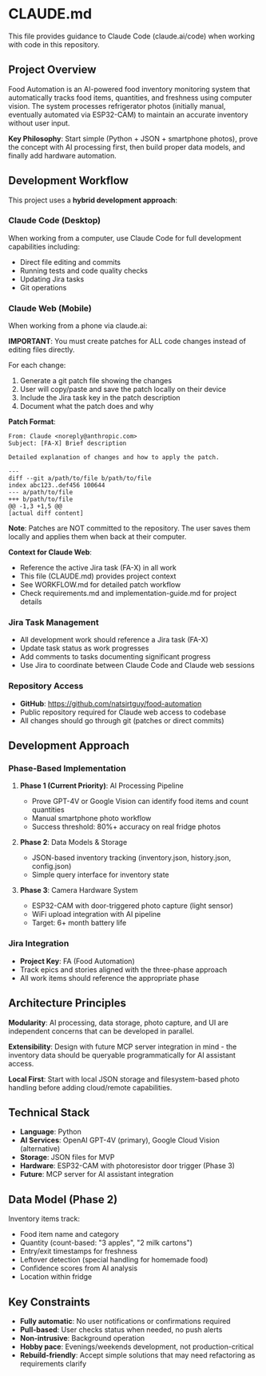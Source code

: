 # CLAUDE.md

This file provides guidance to Claude Code (claude.ai/code) when working with code in this repository.

## Project Overview

Food Automation is an AI-powered food inventory monitoring system that automatically tracks food items, quantities, and freshness using computer vision. The system processes refrigerator photos (initially manual, eventually automated via ESP32-CAM) to maintain an accurate inventory without user input.

**Key Philosophy**: Start simple (Python + JSON + smartphone photos), prove the concept with AI processing first, then build proper data models, and finally add hardware automation.

## Development Workflow

This project uses a **hybrid development approach**:

### Claude Code (Desktop)
When working from a computer, use Claude Code for full development capabilities including:
- Direct file editing and commits
- Running tests and code quality checks
- Updating Jira tasks
- Git operations

### Claude Web (Mobile)
When working from a phone via claude.ai:

**IMPORTANT**: You must create patches for ALL code changes instead of editing files directly.

For each change:
1. Generate a git patch file showing the changes
2. User will copy/paste and save the patch locally on their device
3. Include the Jira task key in the patch description
4. Document what the patch does and why

**Patch Format**:
```
From: Claude <noreply@anthropic.com>
Subject: [FA-X] Brief description

Detailed explanation of changes and how to apply the patch.

---
diff --git a/path/to/file b/path/to/file
index abc123..def456 100644
--- a/path/to/file
+++ b/path/to/file
@@ -1,3 +1,5 @@
[actual diff content]
```

**Note**: Patches are NOT committed to the repository. The user saves them locally and applies them when back at their computer.

**Context for Claude Web**:
- Reference the active Jira task (FA-X) in all work
- This file (CLAUDE.md) provides project context
- See WORKFLOW.md for detailed patch workflow
- Check requirements.md and implementation-guide.md for project details

### Jira Task Management
- All development work should reference a Jira task (FA-X)
- Update task status as work progresses
- Add comments to tasks documenting significant progress
- Use Jira to coordinate between Claude Code and Claude web sessions

### Repository Access
- **GitHub**: https://github.com/natsirtguy/food-automation
- Public repository required for Claude web access to codebase
- All changes should go through git (patches or direct commits)

## Development Approach

### Phase-Based Implementation

1. **Phase 1 (Current Priority)**: AI Processing Pipeline
   - Prove GPT-4V or Google Vision can identify food items and count quantities
   - Manual smartphone photo workflow
   - Success threshold: 80%+ accuracy on real fridge photos

2. **Phase 2**: Data Models & Storage
   - JSON-based inventory tracking (inventory.json, history.json, config.json)
   - Simple query interface for inventory state

3. **Phase 3**: Camera Hardware System
   - ESP32-CAM with door-triggered photo capture (light sensor)
   - WiFi upload integration with AI pipeline
   - Target: 6+ month battery life

### Jira Integration

- **Project Key**: FA (Food Automation)
- Track epics and stories aligned with the three-phase approach
- All work items should reference the appropriate phase

## Architecture Principles

**Modularity**: AI processing, data storage, photo capture, and UI are independent concerns that can be developed in parallel.

**Extensibility**: Design with future MCP server integration in mind - the inventory data should be queryable programmatically for AI assistant access.

**Local First**: Start with local JSON storage and filesystem-based photo handling before adding cloud/remote capabilities.

## Technical Stack

- **Language**: Python
- **AI Services**: OpenAI GPT-4V (primary), Google Cloud Vision (alternative)
- **Storage**: JSON files for MVP
- **Hardware**: ESP32-CAM with photoresistor door trigger (Phase 3)
- **Future**: MCP server for AI assistant integration

## Data Model (Phase 2)

Inventory items track:
- Food item name and category
- Quantity (count-based: "3 apples", "2 milk cartons")
- Entry/exit timestamps for freshness
- Leftover detection (special handling for homemade food)
- Confidence scores from AI analysis
- Location within fridge

## Key Constraints

- **Fully automatic**: No user notifications or confirmations required
- **Pull-based**: User checks status when needed, no push alerts
- **Non-intrusive**: Background operation
- **Hobby pace**: Evenings/weekends development, not production-critical
- **Rebuild-friendly**: Accept simple solutions that may need refactoring as requirements clarify
